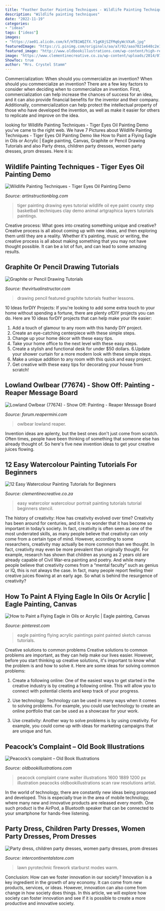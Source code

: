 ```yaml
---
title: "Feather Duster Painting Techniques - Wildlife Painting Techniques"
description: "Wildlife painting techniques"
date: "2022-11-19"
categories:
- "ideas"
tags: ["ideas"]
images:
- "https://ae01.alicdn.com/kf/HTB1WQZfX.Y1gK0jSZFMq6yWcVXaR.jpg"
featuredImage: "https://i.pinimg.com/originals/aa/a7/02/aaa7021e648c2e13f20b30ddabb7a7b7.jpg"
featured_image: "http://www.oldbookillustrations.com/wp-content/high-res/n-d-1889/peacocks-complaint-1600.jpg"
image: "https://www.clementinecreative.co.za/wp-content/uploads/2014/07/watercolor-portrait.jpg"
ShowToc: true
author: "Mrs. Crystel Stamm"
---
```



Commercialization: When should you commercialize an invention?
When should you commercialize an invention? 
There are a few key factors to consider when deciding when to commercialize an invention. First, commercialization can help increase the chances of success for an idea, and it can also provide financial benefits for the inventor and their company. Additionally, commercialization can help protect the intellectual property of those who have developed the invention, as well as make it easier for others to replicate and improve on the idea.

	

		
looking for Wildlife Painting Techniques - Tiger Eyes Oil Painting Demo you've came to the right web. We have 7 Pictures about Wildlife Painting Techniques - Tiger Eyes Oil Painting Demo like How to Paint a Flying Eagle in Oils or Acrylic | Eagle painting, Canvas, Graphite or Pencil Drawing Tutorials and also Party dress, children party dresses, women party dresses, prom dresses. Here it is:
		
    
## Wildlife Painting Techniques - Tiger Eyes Oil Painting Demo

<img loading=lazy src="http://www.artinstructionblog.com/wp-content/uploads/2011/06/tiger-painting-tutorial-1.jpg" onerror="this.onerror=null;this.src='https://tse4.mm.bing.net/th?id=OIP.49Sd0fLcogCFj1NTWKe-mgHaDG&amp;pid=15.1';" alt="Wildlife Painting Techniques - Tiger Eyes Oil Painting Demo">

_Source: artinstructionblog.com_

>tiger painting drawing eyes tutorial wildlife oil eye paint county step basketball techniques clay demo animal artgraphica layers tutorials paintings. 

	

Creative process: What goes into creating something unique and creative?
Creative process is all about coming up with new ideas, and then exploring them until they are a reality. Whether it's painting, music or writing, the creative process is all about making something that you may not have thought possible. It can be a lot of fun, and can lead to some amazing results.

    
## Graphite Or Pencil Drawing Tutorials

<img loading=lazy src="https://thevirtualinstructor.com/images/pencil-drawing-featured-feather.jpg" onerror="this.onerror=null;this.src='https://tse1.mm.bing.net/th?id=OIP.WYs3ktMWvToGuJjLii3ldAHaEK&amp;pid=15.1';" alt="Graphite or Pencil Drawing Tutorials">

_Source: thevirtualinstructor.com_

>drawing pencil featured graphite tutorials feather lessons. 

	

10 Ideas forDIY Projects:
If you're looking to add some extra touch to your home without spending a fortune, there are plenty ofDIY projects you can do. Here are 10 ideas forDIY projects that can help make your life easier:
1. Add a touch of glamour to any room with this handy DIY project.
2. Create an eye-catching centerpiece with these simple steps.
3. Change up your home décor with these easy tips.
4. Take your home office to the next level with these easy steps.
5. Create a stylish and functional desk for under $50 dollars. 
6.Update your shower curtain for a more modern look with these simple steps. 
7. Make a unique addition to any room with this quick and easy project. 
8. Get creative with these easy tips for decorating your house from scratch!

    
## Lowland Owlbear (77674) - Show Off: Painting - Reaper Message Board

<img loading=lazy src="https://forum.reapermini.com/uploads/monthly_2021_03/160743553_1424795987862994_4185008182692551750_n.jpg.653208e2be4fb60e9d82ffdd3ae33d92.jpg" onerror="this.onerror=null;this.src='https://tse4.mm.bing.net/th?id=OIP.Oq9WOkc1Sxbr2UGFRPPyQQHaHa&amp;pid=15.1';" alt="Lowland Owlbear (77674) - Show Off: Painting - Reaper Message Board">

_Source: forum.reapermini.com_

>owlbear lowland reaper. 

	

Invention ideas are aplenty, but the best ones don't just come from scratch. Often times, people have been thinking of something that someone else has already thought of. So here's five new invention ideas to get your creative juices flowing.

    
## 12 Easy Watercolour Painting Tutorials For Beginners

<img loading=lazy src="https://www.clementinecreative.co.za/wp-content/uploads/2014/07/watercolor-portrait.jpg" onerror="this.onerror=null;this.src='https://tse4.mm.bing.net/th?id=OIP.jCO1_LYFYTuuZrVWSXezegHaKM&amp;pid=15.1';" alt="12 Easy Watercolour Painting Tutorials for Beginners">

_Source: clementinecreative.co.za_

>easy watercolor watercolour portrait painting tutorials tutorial beginners stencil. 

	

The history of creativity: How has creativity evolved over time?
Creativity has been around for centuries, and it is no wonder that it has become so important in today’s society. In fact, creativity is often seen as one of the most underrated skills, as many people believe that creativity can only come from a certain type of mind. However, according to some researchers, creativity may actually be more common than we thought. In fact, creativity may even be more prevalent than originally thought. For example, research has shown that children as young as 2 years old are already capable of Civil War-era painting and poetry. And while many people believe that creativity comes from a “mental faculty” such as genius or IQ, this is not always the case. In fact, many people report feeling their creative juices flowing at an early age. So what is behind the resurgence of creativity?

    
## How To Paint A Flying Eagle In Oils Or Acrylic | Eagle Painting, Canvas

<img loading=lazy src="https://i.pinimg.com/originals/aa/a7/02/aaa7021e648c2e13f20b30ddabb7a7b7.jpg" onerror="this.onerror=null;this.src='https://tse4.mm.bing.net/th?id=OIP.ckqLCgNPxlUDPEUoMJnNkAHaJX&amp;pid=15.1';" alt="How to Paint a Flying Eagle in Oils or Acrylic | Eagle painting, Canvas">

_Source: pinterest.com_

>eagle painting flying acrylic paintings paint painted sketch canvas tutorials. 

	

Creative solutions to common problems
Creative solutions to common problems are important, as they can help make our lives easier. However, before you start thinking up creative solutions, it's important to know what the problem is and how to solve it. Here are some ideas for solving common problems:
1. Create a following online: One of the easiest ways to get started in the creative industry is by creating a following online. This will allow you to connect with potential clients and keep track of your progress.

2. Use technology: Technology can be used in many ways when it comes to solving problems. For example, you could use technology to create an online portfolio that can be used as a showcase for your work.

3. Use creativity: Another way to solve problems is by using creativity. For example, you could come up with ideas for marketing campaigns that are unique and fun.

    
## Peacock’s Complaint – Old Book Illustrations

<img loading=lazy src="http://www.oldbookillustrations.com/wp-content/high-res/n-d-1889/peacocks-complaint-1600.jpg" onerror="this.onerror=null;this.src='https://tse1.mm.bing.net/th?id=OIP.dfATIZDUpdPnlpLTp5DBLAHaHa&amp;pid=15.1';" alt="Peacock’s complaint – Old Book Illustrations">

_Source: oldbookillustrations.com_

>peacock complaint crane walter illustrations 1600 1889 1200 px illustration peacocks oldbookillustrations scan raw resolutions artist. 

	

In the world of technology, there are constantly new ideas being proposed and developed. This is especially true in the area of mobile technology, where many new and innovative products are released every month. One such product is the AirPod, a Bluetooth speaker that can be connected to your smartphone for hands-free listening.

    
## Party Dress, Children Party Dresses, Women Party Dresses, Prom Dresses

<img loading=lazy src="https://ae01.alicdn.com/kf/HTB1WQZfX.Y1gK0jSZFMq6yWcVXaR.jpg" onerror="this.onerror=null;this.src='https://tse2.mm.bing.net/th?id=OIP.zw_7Dyq-_fnhowymwYWiYAHaHa&amp;pid=15.1';" alt="Party dress, children party dresses, women party dresses, prom dresses">

_Source: intercontinentalstore.com_

>lawn pyrotechnic firework starburst modes warm. 

	

Conclusion: How can we foster innovation in our society?
Innovation is a key ingredient in the growth of any economy. It can come from new products, services, or ideas. However, innovation can also come from change in how society does things. In this article, we will explore how society can foster innovation and see if it is possible to create a more productive and innovative society.

